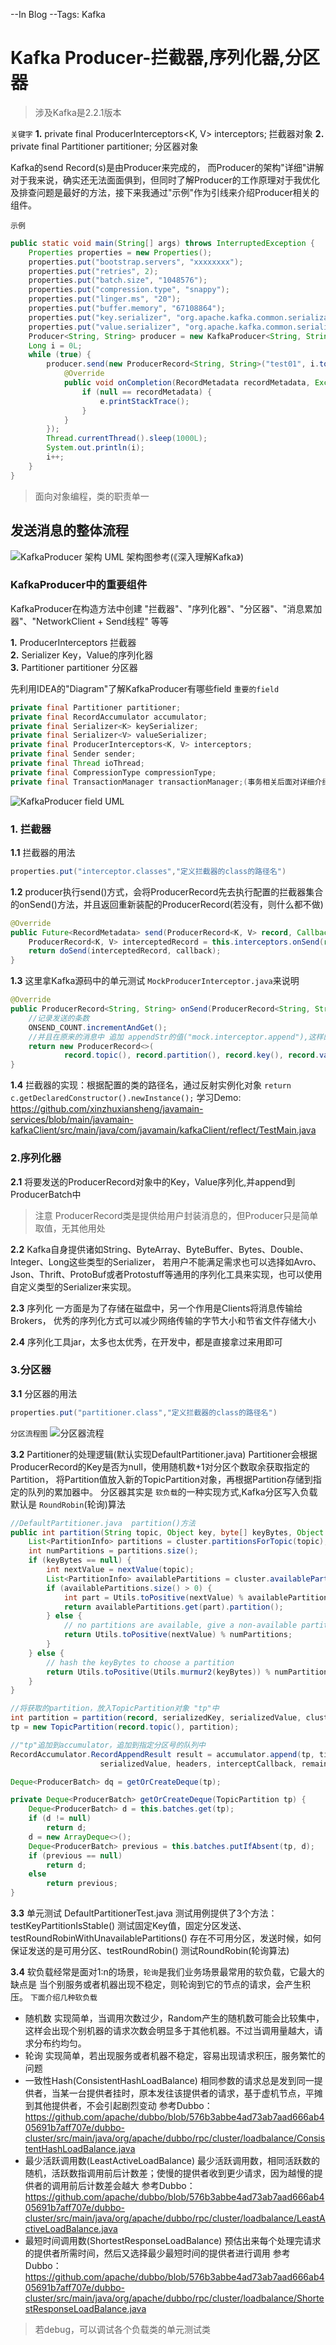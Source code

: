 --In Blog
--Tags: Kafka

# Kafka Producer-拦截器,序列化器,分区器

> 涉及Kafka是2.2.1版本

`关键字`
**1.** private final ProducerInterceptors<K, V> interceptors; 拦截器对象
**2.** private final Partitioner partitioner; 分区器对象

Kafka的send Record(s)是由Producer来完成的， 而Producer的架构"详细"讲解对于我来说，确实还无法面面俱到，但同时了解Producer的工作原理对于我优化及排查问题是最好的方法，接下来我通过"示例"作为引线来介绍Producer相关的组件。

`示例`

```java
public static void main(String[] args) throws InterruptedException {
    Properties properties = new Properties();
    properties.put("bootstrap.servers", "xxxxxxxx");
    properties.put("retries", 2); 
    properties.put("batch.size", "1048576"); 
    properties.put("compression.type", "snappy");
    properties.put("linger.ms", "20"); 
    properties.put("buffer.memory", "67108864"); 
    properties.put("key.serializer", "org.apache.kafka.common.serialization.StringSerializer");
    properties.put("value.serializer", "org.apache.kafka.common.serialization.StringSerializer");
    Producer<String, String> producer = new KafkaProducer<String, String>(properties);
    Long i = 0L;
    while (true) {
        producer.send(new ProducerRecord<String, String>("test01", i.toString()), new Callback() {
            @Override
            public void onCompletion(RecordMetadata recordMetadata, Exception e) {
                if (null == recordMetadata) {
                    e.printStackTrace();
                }
            }
        });
        Thread.currentThread().sleep(1000L);
        System.out.println(i);
        i++;
    }
}
```

> 面向对象编程，类的职责单一

## 发送消息的整体流程

![KafkaProducer 架构 UML](http://118.126.116.71/blogimgs/kafka/producer/Producer讲解05.png)
架构图参考(《深入理解Kafka》)

### KafkaProducer中的重要组件
KafkaProducer在构造方法中创建 "拦截器"、"序列化器"、"分区器"、"消息累加器"、"NetworkClient + Send线程" 等等

**1.** ProducerInterceptors 拦截器  
**2.** Serializer Key，Value的序列化器  
**3.** Partitioner partitioner 分区器   

先利用IDEA的"Diagram"了解KafkaProducer有哪些field
`重要的field`

```java
private final Partitioner partitioner;
private final RecordAccumulator accumulator;
private final Serializer<K> keySerializer;
private final Serializer<V> valueSerializer;
private final ProducerInterceptors<K, V> interceptors;
private final Sender sender;
private final Thread ioThread;
private final CompressionType compressionType;
private final TransactionManager transactionManager;(事务相关后面对详细介绍)
```

![KafkaProducer field UML](http://118.126.116.71/blogimgs/kafka/producer/Producer讲解01.png)


### 1. 拦截器

**1.1** 拦截器的用法

```java
properties.put("interceptor.classes","定义拦截器的class的路径名")
```

**1.2** producer执行send()方式，会将ProducerRecord先去执行配置的拦截器集合的onSend()方法，并且返回重新装配的ProducerRecord(若没有，则什么都不做)

```java
@Override
public Future<RecordMetadata> send(ProducerRecord<K, V> record, Callback callback) {
    ProducerRecord<K, V> interceptedRecord = this.interceptors.onSend(record);
    return doSend(interceptedRecord, callback);
}
```

**1.3** 这里拿Kafka源码中的单元测试 `MockProducerInterceptor.java`来说明

```java
@Override
public ProducerRecord<String, String> onSend(ProducerRecord<String, String> record) {
    //记录发送的条数
    ONSEND_COUNT.incrementAndGet();
    //并且在原来的消息中 追加 appendStr的值("mock.interceptor.append"),这样的话，后面要发给Kafka Broker的消息都统一的加上了 "mock.interceptor.append"后缀
    return new ProducerRecord<>(
            record.topic(), record.partition(), record.key(), record.value().concat(appendStr));
}
```

**1.4** 拦截器的实现：根据配置的类的路径名，通过反射实例化对象 `return c.getDeclaredConstructor().newInstance();`
学习Demo:  https://github.com/xinzhuxiansheng/javamain-services/blob/main/javamain-kafkaClient/src/main/java/com/javamain/kafkaClient/reflect/TestMain.java

### 2.序列化器

**2.1** 将要发送的ProducerRecord对象中的Key，Value序列化,并append到 ProducerBatch中

> 注意 ProducerRecord类是提供给用户封装消息的，但Producer只是简单取值，无其他用处

**2.2** Kafka自身提供诸如String、ByteArray、ByteBuffer、Bytes、Double、Integer、Long这些类型的Serializer， 若用户不能满足需求也可以选择如Avro、Json、Thrift、ProtoBuf或者Protostuff等通用的序列化工具来实现，也可以使用自定义类型的Serializer来实现。

**2.3** 序列化 一方面是为了存储在磁盘中，另一个作用是Clients将消息传输给Brokers， 优秀的序列化方式可以减少网络传输的字节大小和节省文件存储大小

**2.4** 序列化工具jar，太多也太优秀，在开发中，都是直接拿过来用即可

### 3.分区器

**3.1** 分区器的用法

```java
properties.put("partitioner.class","定义拦截器的class的路径名")
```

`分区流程图`
![分区器流程](http://118.126.116.71/blogimgs/kafka/producer/Producer讲解02.png)

**3.2** Partitioner的处理逻辑(默认实现DefaultPartitioner.java)
Partitioner会根据ProducerRecord的Key是否为null，使用随机数+1对分区个数取余获取指定的Partition， 将Partition值放入新的TopicPartition对象，再根据Partition存储到指定的队列的累加器中。 分区器其实是 `软负载`的一种实现方式,Kafka分区写入负载默认是 `RoundRobin`(轮询)算法

```java
//DefaultPartitioner.java  partition()方法
public int partition(String topic, Object key, byte[] keyBytes, Object value, byte[] valueBytes, Cluster cluster) {
    List<PartitionInfo> partitions = cluster.partitionsForTopic(topic);
    int numPartitions = partitions.size();
    if (keyBytes == null) {
        int nextValue = nextValue(topic);
        List<PartitionInfo> availablePartitions = cluster.availablePartitionsForTopic(topic);
        if (availablePartitions.size() > 0) {
            int part = Utils.toPositive(nextValue) % availablePartitions.size();
            return availablePartitions.get(part).partition();
        } else {
            // no partitions are available, give a non-available partition
            return Utils.toPositive(nextValue) % numPartitions;
        }
    } else {
        // hash the keyBytes to choose a partition
        return Utils.toPositive(Utils.murmur2(keyBytes)) % numPartitions;
    }
}

//将获取的partition，放入TopicPartition对象 "tp"中
int partition = partition(record, serializedKey, serializedValue, cluster);
tp = new TopicPartition(record.topic(), partition);

//"tp"追加到accumulator，追加到指定分区号的队列中
RecordAccumulator.RecordAppendResult result = accumulator.append(tp, timestamp, serializedKey,
                    serializedValue, headers, interceptCallback, remainingWaitMs);

Deque<ProducerBatch> dq = getOrCreateDeque(tp);

private Deque<ProducerBatch> getOrCreateDeque(TopicPartition tp) {
    Deque<ProducerBatch> d = this.batches.get(tp);
    if (d != null)
        return d;
    d = new ArrayDeque<>();
    Deque<ProducerBatch> previous = this.batches.putIfAbsent(tp, d);
    if (previous == null)
        return d;
    else
        return previous;
}
```

**3.3** 单元测试 DefaultPartitionerTest.java
测试用例提供了3个方法：testKeyPartitionIsStable() 测试固定Key值，固定分区发送、testRoundRobinWithUnavailablePartitions() 存在不可用分区，发送时候，如何保证发送的是可用分区、testRoundRobin() 测试RoundRobin(轮询算法)

**3.4** 软负载经常是面对1:n的场景，`轮询`是我们业务场景最常用的软负载，它最大的缺点是 当个别服务或者机器出现不稳定，则轮询到它的节点的请求，会产生积压。
`下面介绍几种软负载`

* 随机数
  实现简单，当调用次数过少，Random产生的随机数可能会比较集中，这样会出现个别机器的请求次数会明显多于其他机器。不过当调用量越大，请求分布约均匀。
* 轮询
  实现简单，若出现服务或者机器不稳定，容易出现请求积压，服务繁忙的问题
* 一致性Hash(ConsistentHashLoadBalance)
  相同参数的请求总是发到同一提供者，当某一台提供者挂时，原本发往该提供者的请求，基于虚机节点，平摊到其他提供者，不会引起剧烈变动
  参考Dubbo：https://github.com/apache/dubbo/blob/576b3abbe4ad73ab7aad666ab405691b7aff707e/dubbo-cluster/src/main/java/org/apache/dubbo/rpc/cluster/loadbalance/ConsistentHashLoadBalance.java
* 最少活跃调用数(LeastActiveLoadBalance)
  最少活跃调用数，相同活跃数的随机，活跃数指调用前后计数差；使慢的提供者收到更少请求，因为越慢的提供者的调用前后计数差会越大
  参考Dubbo： https://github.com/apache/dubbo/blob/576b3abbe4ad73ab7aad666ab405691b7aff707e/dubbo-cluster/src/main/java/org/apache/dubbo/rpc/cluster/loadbalance/LeastActiveLoadBalance.java
* 最短时间调用数(ShortestResponseLoadBalance)
  预估出来每个处理完请求的提供者所需时间，然后又选择最少最短时间的提供者进行调用
  参考Dubbo：https://github.com/apache/dubbo/blob/576b3abbe4ad73ab7aad666ab405691b7aff707e/dubbo-cluster/src/main/java/org/apache/dubbo/rpc/cluster/loadbalance/ShortestResponseLoadBalance.java

> 若debug，可以调试各个负载类的单元测试类

